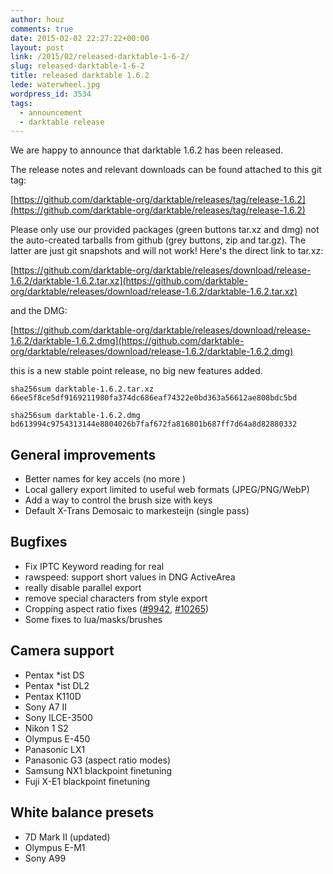 ```yaml
---
author: houz
comments: true
date: 2015-02-02 22:27:22+00:00
layout: post
link: /2015/02/released-darktable-1-6-2/
slug: released-darktable-1-6-2
title: released darktable 1.6.2
lede: waterwheel.jpg
wordpress_id: 3534
tags:
  - announcement
  - darktable release
---
```

We are happy to announce that darktable 1.6.2 has been released.

The release notes and relevant downloads can be found attached to this git tag:

[https://github.com/darktable-org/darktable/releases/tag/release-1.6.2](https://github.com/darktable-org/darktable/releases/tag/release-1.6.2)

Please only use our provided packages (green buttons tar.xz and dmg) not the auto-created tarballs from github (grey buttons, zip and tar.gz). The latter are just git snapshots and will not work! Here's the direct link to tar.xz:

[https://github.com/darktable-org/darktable/releases/download/release-1.6.2/darktable-1.6.2.tar.xz](https://github.com/darktable-org/darktable/releases/download/release-1.6.2/darktable-1.6.2.tar.xz)

and the DMG:

[https://github.com/darktable-org/darktable/releases/download/release-1.6.2/darktable-1.6.2.dmg](https://github.com/darktable-org/darktable/releases/download/release-1.6.2/darktable-1.6.2.dmg)

this is a new stable point release, no big new features added.

    sha256sum darktable-1.6.2.tar.xz
    66ee5f8ce5df9169211980fa374dc686eaf74322e0bd363a56612ae808bdc5bd

    sha256sum darktable-1.6.2.dmg
    bd613994c9754313144e8804026b7faf672fa816801b687ff7d64a8d82880332

## General improvements

* Better names for key accels (no more <Primary>)
* Local gallery export limited to useful web formats (JPEG/PNG/WebP)
* Add a way to control the brush size with keys
* Default X-Trans Demosaic to markesteijn (single pass)

## Bugfixes

* Fix IPTC Keyword reading for real
* rawspeed: support short values in DNG ActiveArea
* really disable parallel export
* remove special characters from style export
* Cropping aspect ratio fixes ([#9942](https://darktable.org/redmine/issues/9942), [#10265](https://darktable.org/redmine/issues/10265))
* Some fixes to lua/masks/brushes

## Camera support

* Pentax *ist DS
* Pentax *ist DL2
* Pentax K110D
* Sony A7 II
* Sony ILCE-3500
* Nikon 1 S2
* Olympus E-450
* Panasonic LX1
* Panasonic G3 (aspect ratio modes)
* Samsung NX1 blackpoint finetuning
* Fuji X-E1 blackpoint finetuning

## White balance presets

* 7D Mark II (updated)
* Olympus E-M1
* Sony A99
